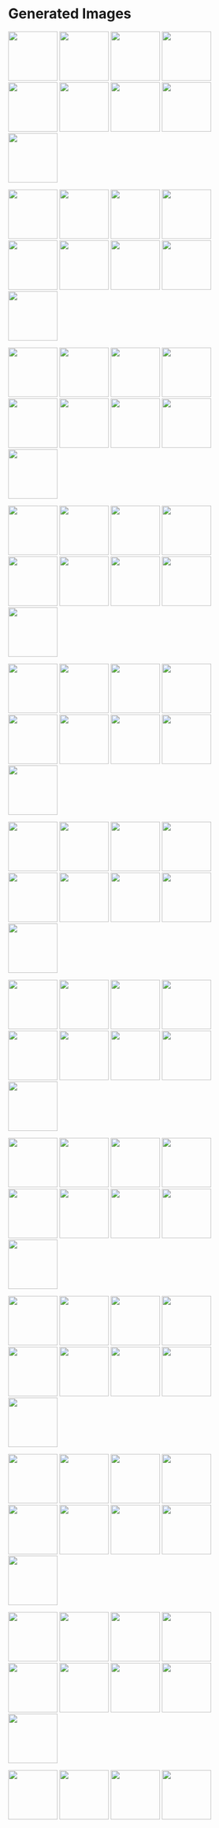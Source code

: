 # Generated Images



<img src="2025_10_27_01.webp" width="100"/> <img src="2025_10_27_02.webp" width="100"/> <img src="2025_10_27_03.webp" width="100"/> <img src="2025_10_27_04.webp" width="100"/> <img src="2025_10_27_05.webp" width="100"/> <img src="2025_10_27_06.webp" width="100"/> <img src="2025_10_27_07.webp" width="100"/> <img src="2025_10_27_08.webp" width="100"/> <img src="2025_10_27_09.webp" width="100"/>

<img src="2025_10_27_10.webp" width="100"/> <img src="2025_10_27_100.webp" width="100"/> <img src="2025_10_27_101.webp" width="100"/> <img src="2025_10_27_102.webp" width="100"/> <img src="2025_10_27_103.webp" width="100"/> <img src="2025_10_27_11.webp" width="100"/> <img src="2025_10_27_12.webp" width="100"/> <img src="2025_10_27_13.webp" width="100"/> <img src="2025_10_27_14.webp" width="100"/>

<img src="2025_10_27_15.webp" width="100"/> <img src="2025_10_27_16.webp" width="100"/> <img src="2025_10_27_17.webp" width="100"/> <img src="2025_10_27_18.webp" width="100"/> <img src="2025_10_27_19.webp" width="100"/> <img src="2025_10_27_20.webp" width="100"/> <img src="2025_10_27_21.webp" width="100"/> <img src="2025_10_27_22.webp" width="100"/> <img src="2025_10_27_23.webp" width="100"/>

<img src="2025_10_27_24.webp" width="100"/> <img src="2025_10_27_25.webp" width="100"/> <img src="2025_10_27_26.webp" width="100"/> <img src="2025_10_27_27.webp" width="100"/> <img src="2025_10_27_28.webp" width="100"/> <img src="2025_10_27_29.webp" width="100"/> <img src="2025_10_27_30.webp" width="100"/> <img src="2025_10_27_31.webp" width="100"/> <img src="2025_10_27_32.webp" width="100"/>

<img src="2025_10_27_33.webp" width="100"/> <img src="2025_10_27_34.webp" width="100"/> <img src="2025_10_27_35.webp" width="100"/> <img src="2025_10_27_36.webp" width="100"/> <img src="2025_10_27_37.webp" width="100"/> <img src="2025_10_27_38.webp" width="100"/> <img src="2025_10_27_39.webp" width="100"/> <img src="2025_10_27_40.webp" width="100"/> <img src="2025_10_27_41.webp" width="100"/>

<img src="2025_10_27_42.webp" width="100"/> <img src="2025_10_27_43.webp" width="100"/> <img src="2025_10_27_44.webp" width="100"/> <img src="2025_10_27_45.webp" width="100"/> <img src="2025_10_27_46.webp" width="100"/> <img src="2025_10_27_47.webp" width="100"/> <img src="2025_10_27_48.webp" width="100"/> <img src="2025_10_27_49.webp" width="100"/> <img src="2025_10_27_50.webp" width="100"/>

<img src="2025_10_27_51.webp" width="100"/> <img src="2025_10_27_52.webp" width="100"/> <img src="2025_10_27_53.webp" width="100"/> <img src="2025_10_27_54.webp" width="100"/> <img src="2025_10_27_55.webp" width="100"/> <img src="2025_10_27_56.webp" width="100"/> <img src="2025_10_27_57.webp" width="100"/> <img src="2025_10_27_58.webp" width="100"/> <img src="2025_10_27_59.webp" width="100"/>

<img src="2025_10_27_60.webp" width="100"/> <img src="2025_10_27_61.webp" width="100"/> <img src="2025_10_27_62.webp" width="100"/> <img src="2025_10_27_63.webp" width="100"/> <img src="2025_10_27_64.webp" width="100"/> <img src="2025_10_27_65.webp" width="100"/> <img src="2025_10_27_66.webp" width="100"/> <img src="2025_10_27_67.webp" width="100"/> <img src="2025_10_27_68.webp" width="100"/>

<img src="2025_10_27_69.webp" width="100"/> <img src="2025_10_27_70.webp" width="100"/> <img src="2025_10_27_71.webp" width="100"/> <img src="2025_10_27_72.webp" width="100"/> <img src="2025_10_27_73.webp" width="100"/> <img src="2025_10_27_74.webp" width="100"/> <img src="2025_10_27_75.webp" width="100"/> <img src="2025_10_27_76.webp" width="100"/> <img src="2025_10_27_77.webp" width="100"/>

<img src="2025_10_27_78.webp" width="100"/> <img src="2025_10_27_79.webp" width="100"/> <img src="2025_10_27_80.webp" width="100"/> <img src="2025_10_27_81.webp" width="100"/> <img src="2025_10_27_82.webp" width="100"/> <img src="2025_10_27_83.webp" width="100"/> <img src="2025_10_27_84.webp" width="100"/> <img src="2025_10_27_85.webp" width="100"/> <img src="2025_10_27_86.webp" width="100"/>

<img src="2025_10_27_87.webp" width="100"/> <img src="2025_10_27_88.webp" width="100"/> <img src="2025_10_27_89.webp" width="100"/> <img src="2025_10_27_90.webp" width="100"/> <img src="2025_10_27_91.webp" width="100"/> <img src="2025_10_27_92.webp" width="100"/> <img src="2025_10_27_93.webp" width="100"/> <img src="2025_10_27_94.webp" width="100"/> <img src="2025_10_27_95.webp" width="100"/>

<img src="2025_10_27_96.webp" width="100"/> <img src="2025_10_27_97.webp" width="100"/> <img src="2025_10_27_98.webp" width="100"/> <img src="2025_10_27_99.webp" width="100"/>